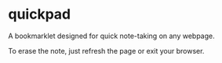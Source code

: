quickpad
========

A bookmarklet designed for quick note-taking on any webpage. 

To erase the note, just refresh the page or exit your browser.

